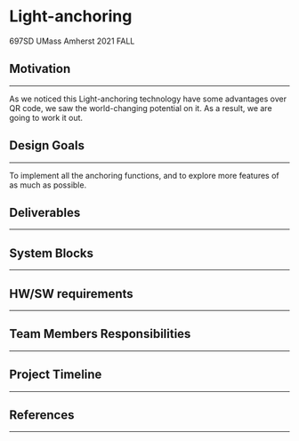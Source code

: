 # Light-anchoring
697SD UMass Amherst 2021 FALL

## Motivation
--------
As we noticed this Light-anchoring technology have some advantages over QR code, we saw the world-changing potential on it. As a result, we are going to work it out.

## Design Goals
--------
To implement all the anchoring functions, and to explore more features of as much as possible.

## Deliverables
--------

## System Blocks
--------

## HW/SW requirements
--------

## Team Members Responsibilities
--------

## Project Timeline
--------

## References
--------
